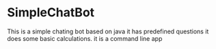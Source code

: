 # SimpleChatBot
This is a simple chating bot based on java it has predefined questions it does some basic calculations.
it is a command line app

